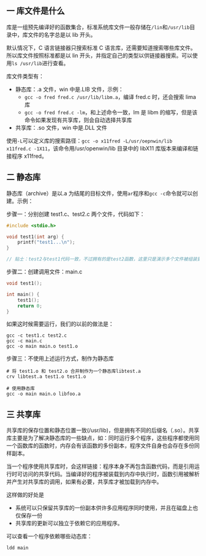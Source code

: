 ## 一 库文件是什么

库是一组预先编译好的函数集合，标准系统库文件一般存储在`/lin`和`/usr/lib`目录中，库文件的名字总是以 lib 开头。

默认情况下，C 语言链接器只搜索标准 C 语言库，还需要知道搜索哪些库文件。所以库文件按照标准都是以 lin 开头，并指定自己的类型以供链接器搜索。可以使用`ls /usr/lib`进行查看。

库文件类型有：

- 静态库：.a 文件，win 中是.LIB 文件，示例：
  - `gcc -o fred fred.c /usr/lib/libm.a`，编译 fred.c 时，还会搜索 lima 库
  - `gcc -o fred fred.c -lm`，和上述命令一致，lm 是 libm 的缩写，但是该命令如果发现有共享库，则会自动选择共享库
- 共享库：.so 文件，win 中是.DLL 文件

使用`-L`可以定义库的搜索路径：`gcc -o x11fred -L/usr/oepnwin/lib x11fred.c -1X11`，该命令用/usr/openwin/lib 目录中的 libX11 库版本来编译和链接程序 x11fred。

## 二 静态库

静态库（archive）是以.a 为结尾的目标文件，使用`ar`程序和`gcc -c`命令就可以创建。示例：

步骤一：分别创建 test1.c、test2.c 两个文件，代码如下：

```c
#include <stdio.h>

void test1(int arg) {
    printf("test1...\n");
}

// 贴士：test2与test1代码一致，不过拥有的是test2函数，这里只是演示多个文件被组装到静态库中
```

步骤二：创建调用文件：main.c

```c
void test1();

int main() {
    test1();
    return 0;
}

```

如果这时候需要运行，我们的以前的做法是：

```
gcc -c test1.c test2.c
gcc -c main.c
gcc -o main main.o test1.o
```

步骤三：不使用上述运行方式，制作为静态库

```
# 将 test1.o 和 test2.o 合并制作为一个静态库libtest.a
crv libtest.a test1.o test1.o

# 使用静态库
gcc -o main main.o libfoo.a
```

## 三 共享库

共享库的保存位置和静态位置一致(/usr/lib)，但是拥有不同的后缀名（.so）。共享库主要是为了解决静态库的一些缺点，如：同时运行多个程序，这些程序都使用同一个函数库的函数时，内存会有该函数的多份副本，程序文件自身也会存在多份同样副本。

当一个程序使用共享库时，会这样链接：程序本身不再包含函数代码，而是引用运行时可访问的共享代码。当编译好的程序被装载到内存中执行时，函数引用被解析并产生对共享库的调用，如果有必要，共享库才被加载到内存中。

这样做的好处是

- 系统可以只保留共享库的一份副本供许多应用程序同时使用，并且在磁盘上也仅保存一份
- 共享库的更新可以独立于依赖它的应用程序。

可以查看一个程序依赖哪些动态库：

```
ldd main
```
